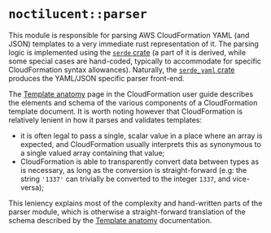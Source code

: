 # `noctilucent::parser`

This module is responsible for parsing AWS CloudFormation YAML (and JSON)
templates to a very immediate rust representation of it. The parsing logic is
implemented using the [`serde` crate][serde] (a part of it is derived, while
some special cases are hand-coded, typically to accommodate for specific
CloudFormation syntax allowances). Naturally, the
[`serde_yaml` crate][serde_yaml] produces the YAML/JSON specific parser
front-end.

The [Template anatomy][cfn-template-anatomy] page in the CloudFormation user
guide describes the elements and schema of the various components of a
CloudFormation template document. It is worth noting however that CloudFormation
is relatively lenient in how it parses and validates templates:

- it is often legal to pass a single, scalar value in a place where an array is
  expected, and CloudFormation usually interprets this as synonymous to a single
  valued array containing that value;
- CloudFormation is able to transparently convert data between types as is
  necessary, as long as the conversion is straight-forward (e.g: the string
  `'1337'` can trivially be converted to the integer `1337`, and vice-versa);

This leniency explains most of the complexity and hand-written parts of the
parser module, which is otherwise a straight-forward translation of the schema
described by the [Template anatomy][cfn-template-anatomy] documentation.

[serde]: https://docs.rs/serde/latest/serde/
[serde_yaml]: https://docs.rs/serde_yaml/latest/serde_yaml/
[cfn-template-anatomy]: https://docs.aws.amazon.com/AWSCloudFormation/latest/UserGuide/template-anatomy.html
